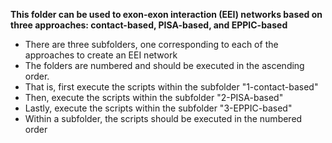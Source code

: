 **This folder can be used to exon-exon interaction (EEI) networks based on three approaches: contact-based, PISA-based, and EPPIC-based**
- There are three subfolders, one corresponding to each of the approaches to create an EEI network
- The folders are numbered and should be executed in the ascending order.
- That is, first execute the scripts within the subfolder "1-contact-based"
- Then, execute the scripts within the subfolder "2-PISA-based"
- Lastly, execute the scripts within the subfolder "3-EPPIC-based"
- Within a subfolder, the scripts should be executed in the numbered order

